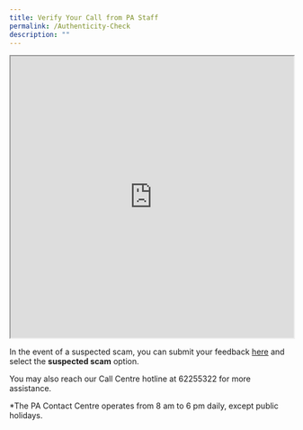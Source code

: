```yaml
---
title: Verify Your Call from PA Staff
permalink: /Authenticity-Check
description: ""
---
```


<iframe src="https://www.checkfirst.gov.sg/c/f96e01a6-3fca-435c-ba2e-ca280170d31c" style="width:100%;height:500px" scrolling="no"></iframe>

In the event of a suspected scam, you can submit your feedback [here](https://www.pa.gov.sg/feedback) and select the **suspected scam** option.

You may also reach our Call Centre hotline at 62255322 for more assistance.

*The PA Contact Centre operates from 8 am to 6 pm daily, except public holidays.
